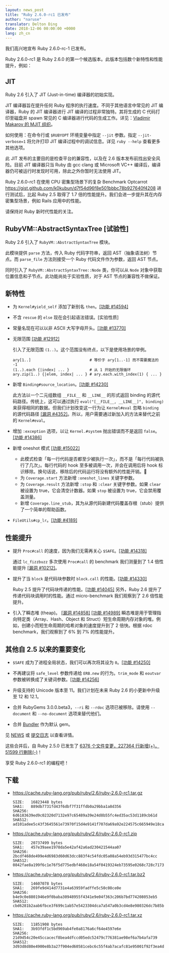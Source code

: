 ```yaml
---
layout: news_post
title: "Ruby 2.6.0-rc1 已发布"
author: "naruse"
translator: Delton Ding
date: 2018-12-06 00:00:00 +0000
lang: zh_cn
---
```


我们高兴地宣布 Ruby 2.6.0-rc-1 已发布。

Ruby 2.6.0-rc1 是 Ruby 2.6.0 的第一个候选版本。此版本包括数个新特性和性能提升，例如：

## JIT

Ruby 2.6 引入了 JIT (Just-in-time) 编译器的初始实现。

JIT 编译器旨在提升任何 Ruby 程序的执行速度。不同于其他语言中常见的 JIT 编译器，Ruby 的 JIT 编译器进行 JIT 编译的过程非常独特。其将生成的 C 代码打印至磁盘并 spawn 常见的 C 编译器进行代码的生成工作。详见：[Vladimir Makarov 的 MJIT 组织](https://github.com/vnmakarov/ruby/tree/rtl_mjit_branch#mjit-organization)。

如何使用：在命令行或 `$RUBYOPT` 环境变量中指定 `--jit` 参数。指定 `--jit-verbose=1` 将允许打印 JIT 编译过程中的调试信息。详见 `ruby --help` 查看更多其他选项。

此 JIT 发布的主要目的是检查平台的兼容性，以及在 2.6 版本发布前找出安全风险。目前 JIT 编译器只当 Ruby 由 gcc clang 或 Microsoft VC++ 编译后，编译器仍可被运行时发现时可用，除此之外你暂时无法使用 JIT。

Ruby 2.6.0-rc1 在使用 CPU 密集型场景下的复杂 Benchmark Optcarrot <https://gist.github.com/k0kubun/d7f54d96f8e501bbbc78b927640f4208> 进行测试后，比起 Ruby 2.5 取得了 1.7 倍的性能提升。我们会进一步提升其在内存密集型场景，例如 Rails 应用中的性能。

请保持对 Ruby 新时代性能的关注。

## RubyVM::AbstractSyntaxTree [试验性]

Ruby 2.6 引入了 `RubyVM::AbstractSyntaxTree` 模块。

此模块提供 `parse` 方法，传入 Ruby 代码字符串，返回 AST（抽象语法树）节点。而 `parse_file` 方法则接受一个 Ruby 代码文件作为参数，返回 AST 节点。

同时引入了 `RubyVM::AbstractSyntaxTree::Node` 类，你可以从 `Node` 对象中获取位置信息和子节点。此功能尚处于实验性质，对于 AST 节点的兼容性不做保证。

## 新特性

* 为 `Kernel#yield_self` 添加了新别名 `then`。[[功能 #14594]](https://bugs.ruby-lang.org/issues/14594)

* 不含 `rescue` 的 `else` 现在会引起语法错误。[实验性质]

* 常量名现在可以以非 ASCII 大写字母开头。[[功能 #13770]](https://bugs.ruby-lang.org/issues/13770)

* 无限范围 [[功能 #12912]](https://bugs.ruby-lang.org/issues/12912)

  引入了无限范围 `(1..)`。这个范围没有终点，以下是使用场景的举例。

      ary[1..]                          # 等价于 ary[1..-1] 而不需要魔法的 -1
      (1..).each {|index| ... }         # 从 1 开始的无限循环
      ary.zip(1..) {|elem, index| ... } # ary.each.with_index(1) { ... }

* 新增 `Binding#source_location`。[[功能 #14230]](https://bugs.ruby-lang.org/issues/14230)

  此方法以一个二元组数组 `__FILE__` 和 `__LINE__` 的形式返回 binding 的源代码路径。传统上，这可以通过执行 `eval("[__FILE__, __LINE__]", binding)` 来获得相同的数据。但我们计划改变这一行为让 `Kernel#eval` 忽略 `binding` 的源代码路径 [[漏洞 #4352]](https://bugs.ruby-lang.org/issues/4352)。所以，用户需要通过新加入的方法来替代之前的 `Kernel#eval`。

* 增加 `:exception` 选项，以让 `Kernel.#system` 抛出错误而不是返回 `false`。[[功能 #14386]](https://bugs.ruby-lang.org/issues/14386)

* 新增 oneshot 模式 [[功能 #15022]](https://bugs.ruby-lang.org/issues/15022)
  * 此模式检查「每一行代码是否都至少被执行一次」，而不是「每行代码被执行了几次」。每行代码的 hook 至多被调用一次，并会在调用后将 hook 标识移除。换句话说，移除后的代码运行将没有额外的性能开销。
  * 为 `Coverage.start` 方法新增 `:oneshot_lines` 关键字参数。
  * 为 `Coverage.result` 方法新增 `:stop` 和 `:clear` 关键字参数。如果 `clear` 被设置为 true，它会清空计数器。如果 `stop` 被设置为 true，它会禁用覆盖测量。
  * 新增 `Coverage.line_stub`，其为从源代码新建代码覆盖存根（stub）提供了一个简单的帮助函数。

* `FileUtils#cp_lr`。[[功能 #4189]](https://bugs.ruby-lang.org/issues/4189)

## 性能提升

* 提升 `Proc#call` 的速度，因为我们无需再关心 `$SAFE`。[[功能 #14318]](https://bugs.ruby-lang.org/issues/14318)

  通过 `lc_fizzbuzz` 多次使用 `Proc#call` 的 benchmark 我们测量到了 1.4 倍性能提升 [[漏洞 #10212]]((https://bugs.ruby-lang.org/issues/10212))。

* 提升了当 `block` 是代码块参数时 `block.call` 的性能。[[功能 #14330]]((https://bugs.ruby-lang.org/issues/14330))

  Ruby 2.5 提升了代码块传递的性能。[[功能 #14045]](https://bugs.ruby-lang.org/issues/14045) 另外，Ruby 2.6 提升了传递代码块调用时的性能。通过 micro-benchmark 我们观察到了 2.6 倍性能提升。

* 引入了瞬态堆 (theap)。 [[漏洞 #14858]](https://bugs.ruby-lang.org/issues/14858) [[功能 #14989]](https://bugs.ruby-lang.org/issues/14989) 瞬态堆是用于管理指向特定类（Array、Hash、Object 和 Struct）短生命周期内存对象的堆。例如，创建小而短生命周期的哈希对象的速度提升到了 2 倍快。根据 rdoc benchmark，我们观察到了 6% 到 7% 的性能提升。

## 其他自 2.5 以来的重要变化

* `$SAFE` 成为了进程全局状态，我们可以再次将其设为 `0`。[[功能 #14250]](https://bugs.ruby-lang.org/issues/14250)

* 不再建议将 `safe_level` 参数传递给 `ERB.new` 的行为。`trim_mode` 和 `eoutvar` 参数被转换成了关键词参数。[[功能 #14256]](https://bugs.ruby-lang.org/issues/14256)

* 升级支持的 Unicode 版本至 11。我们计划在未来 Ruby 2.6 的小更新中升级至 12 和 12.1。

* 合并 RubyGems 3.0.0.beta3，`--ri` 和 `--rdoc` 选项已被移除。请使用 `--document` 和 `--no-document` 选项来替代他们。

* 合并 [Bundler](https://github.com/bundler/bundler) 作为默认 gem。

见 [NEWS](https://github.com/ruby/ruby/blob/v2_6_0_rc1/NEWS) 或 [提交日志](https://github.com/ruby/ruby/compare/v2_5_0...v2_6_0_rc1) 以查看详情。

这些合并后，自 Ruby 2.5.0 已发生了 [6376 个文件变更，227364 行新增(+)，51599 行删除(-)](https://github.com/ruby/ruby/compare/v2_5_0...v2_6_0_rc1)！

享受 Ruby 2.6.0-rc1 的编程吧！

## 下载

* <https://cache.ruby-lang.org/pub/ruby/2.6/ruby-2.6.0-rc1.tar.gz>

      SIZE:   16823448 bytes
      SHA1:   889db7731fd43f6dbf7f31ffdb0a29bba1a8d356
      SHA256: 6d6183639ed9c02320d7132e97c65489a39e24d8b55fc4ed35ac53d1189cb61d
      SHA512: ad101adee5c43f3645561e73970f15d4e9141f707da69a92e224575c665949e18ca53389e5315fca2ea3934d77967a59e304353cde4a915537e7c4e4ee20be73

* <https://cache.ruby-lang.org/pub/ruby/2.6/ruby-2.6.0-rc1.zip>

      SIZE:   20737499 bytes
      SHA1:   457e39aee1978da5e42af42a6ad230421544aa07
      SHA256: 2bcdf468de499e4d6983d60d63dcc883f4c54fdc05a08a54eb93d315477bc4cc
      SHA512: 0842fae8a199f6c1e76f5d775edbf468e18a54f0419324eb73595e0268c728c71733371d71dc2fa342105dbc487987ca5556948a9ef067276a7b5f552462802a

* <https://cache.ruby-lang.org/pub/ruby/2.6/ruby-2.6.0-rc1.tar.bz2>

      SIZE:   14607078 bytes
      SHA1:   269fe9d414d7731e4a63959fadffe5c50c08ce0e
      SHA256: b4e9c0e8801946e9f0baba30948955f4341e9e04f363c206b7bd774208053eb5
      SHA512: cbd6281b2aab6fbce3f699c1ab57e5423304dca7a547a0b3cd4e8e980326dc7b85b2ca2bfaf3f3a648d40f4222fdf1740d81d422790ee7ae1ba1ed33eb11e3e8

* <https://cache.ruby-lang.org/pub/ruby/2.6/ruby-2.6.0-rc1.tar.xz>

      SIZE:   11851908 bytes
      SHA1:   3b93fdf1c5bd969ab4fe0a8176a6cf64e4597e6e
      SHA256: 21d9d54c20e45ccacecf8bea4dfccd05edc52479c776381ae98ef6a7b4afa739
      SHA512: 3d93d8d80e4900e8b3a27f904ed60581cebc6c55f4ab7acafc81e95001f92f3ea4ddec2da6169b1ed5e0146f7b7c35c1c13b3243955d5825c72170834fe933f3
